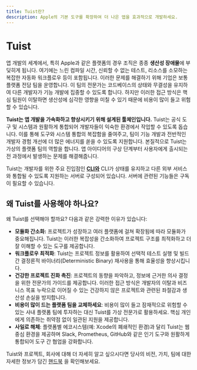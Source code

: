 ```yaml
---
title: Tuist란?
description: Apple의 기본 도구를 확장하여 더 나은 앱을 효과적으로 개발하세요.
---
```


# Tuist

앱 개발의 세계에서, 특히 Apple과 같은 플랫폼의 경우 조직은 종종 **생산성 장애물**에 부딪히게 됩니다. 여기에는 느린 컴파일 시간, 신뢰할 수 없는 테스트, 리소스를 소모하는 복잡한 자동화 워크플로우 등이 포함됩니다. 이러한 문제를 해결하기 위해 기업은 보통 플랫폼 전담 팀을 운영합니다. 이 팀의 전문가는 코드베이스의 상태와 무결성을 유지하여 다른 개발자가 기능 개발에 집중할 수 있도록 합니다. 하지만 이러한 접근 방식은 핵심 팀원이 이탈하면 생산성에 심각한 영향을 미칠 수 있기 때문에 비용이 많이 들고 위험할 수 있습니다.

**Tuist는 앱 개발을 가속화하고 향상시키기 위해 설계된 툴체인입니다.** Tuist는 공식 도구 및 시스템과 원활하게 통합되어  개발자들이 익숙한 환경에서 작업할 수 있도록 돕습니다. 이를 통해 도구와 시스템 통합의 복잡함을 줄여주고, 팀이 기능 개발과 전반적인 개발자 경험 개선에 더 많은 에너지를 쏟을 수 있도록 지원합니다. 본질적으로 Tuist는 가상의 플랫폼 팀의 역할을 합니다. 앱 아이디어의 구상 단계부터 사용자에게 출시되는 전 과정에서 발생하는 문제를 해결해줍니다.

Tuist는 개발자를 위한 주요 진입점인 [**CLI와**](https://github.com/tuist/tuist) CLI가 상태를 유지하고 다른 외부 서비스와 통합될 수 있도록 지원하는 서버로 구성되어 있습니다. 서버에 관련된 기능들은 구독이 필요할 수 있습니다.

## 왜 Tuist를 사용해야 하나요?

왜 Tuist를 선택해야 할까요? 다음과 같은 강력한 이유가 있습니다:

- **모듈화 간소화:** 프로젝트가 성장하고 여러 플랫폼에 걸쳐 확장됨에 따라 모듈화가 중요해집니다. Tuist는 이러한 복잡성을 간소화하여 프로젝트 구조를 최적화하고 더 잘 이해할 수 있는 도구를 제공합니다.
- **워크플로우 최적화**: Tuist는 프로젝트 정보를 활용하여 선택적 테스트 실행 및 빌드 간 결정론적 바이너리(Deterministic Binary) 재사용을 통해 효율성을 향상시킵니다.
- **건강한 프로젝트 진화 촉진**: 프로젝트의 동향을 파악하고, 정보에 근거한 의사 결정을 위한 전문가의 가이드를 제공합니다. 이러한 접근 방식은 개발자의 이탈과 비즈니스 목표 누락으로 이어질 수 있는 건강하지 않은 프로젝트와 관련된 좌절감과 생산성 손실을 방지합니다.
- **비용이 많이 드는 플랫폼 팀을 교체하세요**: 비용이 많이 들고 잠재적으로 위험할 수 있는 사내 플랫폼 팀에 투자하는 대신 Tuist를 가상 전문가로 활용하세요. 핵심 개인에게 의존하는 취약점 없이 일관된 지원을 제공합니다.
- **사일로 해체**: 플랫폼별 에코시스템(예: Xcode의 폐쇄적인 환경)과 달리 Tuist는 웹 중심 환경을 제공하며 Slack, Prometheus, GitHub와 같은 인기 도구와 원활하게 통합되어 도구 간 협업을 강화합니다.

Tuist와 프로젝트, 회사에 대해 더 자세히 알고 싶으시다면 당사의 비전, 가치, 팀에 대한 자세한 정보가 담긴 [핸드북](https://handbook.tuist.io/) 을 확인해보세요.
